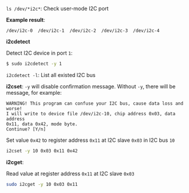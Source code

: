 ``ls /dev/*i2c*``: Check user-mode I2C port

**Example result**: 

```
/dev/i2c-0  /dev/i2c-1  /dev/i2c-2  /dev/i2c-3  /dev/i2c-4
```

**i2cdetect**

Detect I2C device in port ``1``:

```bash
$ sudo i2cdetect -y 1
```

``i2cdetect -l``: List all existed I2C bus

**i2cset**: ``-y`` will disable confirmation message. Without ``-y``, there will be message, for example:

```
WARNING! This program can confuse your I2C bus, cause data loss and worse!
I will write to device file /dev/i2c-10, chip address 0x03, data address
0x11, data 0x42, mode byte.
Continue? [Y/n]
```

Set value ``0x42`` to register address ``0x11`` at I2C slave ``0x03`` in I2C bus ``10``

```sh
i2cset -y 10 0x03 0x11 0x42
```

**i2cget**:

Read value at register address ``0x11`` at I2C slave ``0x03``

```sh
sudo i2cget -y 10 0x03 0x11
```
